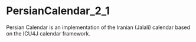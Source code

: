 # PersianCalendar_2_1
Persian Calendar is an implementation of the Iranian (Jalali) calendar based on the ICU4J calendar framework.

